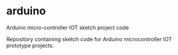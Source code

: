 # arduino
Arduino micro-controller IOT sketch project code 

Repository containing sketch code for Arduino microcontroller IOT prototype projects.
